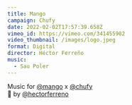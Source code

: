 ```yaml
---
title: Mango
campaign: Chufy
date: 2022-02-02T17:57:39.658Z
vimeo_id: https://vimeo.com/341455902
video_thumbnail: /images/logo.jpeg
format: Digital
director: Héctor Ferreño
music:
  - Sau Poler
---
```

Music for [@mango](https://www.instagram.com/mango/) x [@chufy](https://www.instagram.com/chufy/)\
🎥 by [@hectorferreno](https://www.instagram.com/hectorferreno/)